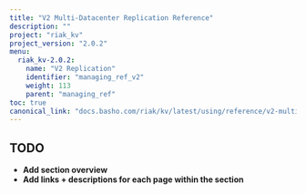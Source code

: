 ```yaml
---
title: "V2 Multi-Datacenter Replication Reference"
description: ""
project: "riak_kv"
project_version: "2.0.2"
menu:
  riak_kv-2.0.2:
    name: "V2 Replication"
    identifier: "managing_ref_v2"
    weight: 113
    parent: "managing_ref"
toc: true
canonical_link: "docs.basho.com/riak/kv/latest/using/reference/v2-multi-datacenter"
---
```


## TODO

- **Add section overview**
- **Add links + descriptions for each page within the section**

